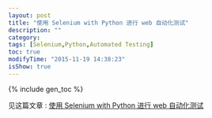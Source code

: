 ```yaml
---
layout: post
title: "使用 Selenium with Python 进行 web 自动化测试"
description: ""
category: 
tags: [Selenium,Python,Automated Testing]
toc: true
modifyTime: "2015-11-19 14:38:23"
isShow: true
---
```


{% include gen_toc %}

见这篇文章 : [使用 Selenium with Python 进行 web 自动化测试](https://www.zybuluo.com/mwumli/note/222253)  
